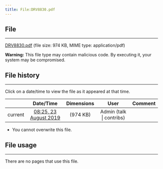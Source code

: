 ```yaml
---
title: File:DRV8830.pdf
---
```


## File
--------

[DRV8830.pdf](https://wiki.elecrow.com/images/2/23/DRV8830.pdf) (file size: 974 KB, MIME type: application/pdf)

**Warning:** This file type may contain malicious code. By executing it, your system may be compromised.

## File history
--------

Click on a date/time to view the file as it appeared at that time.

|         |                          Date/Time                           | Dimensions  |                             User                             | Comment |
| :-----: | :----------------------------------------------------------: | :---------: | :----------------------------------------------------------: | :-----: |
| current | [08:25, 23 August 2019](https://wiki.elecrow.com/images/2/23/DRV8830.pdf) | (974 KB) | Admin (talk \| contribs) |         |

- You cannot overwrite this file.

## File usage
--------

There are no pages that use this file.